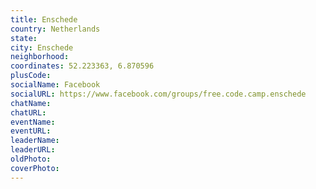 ```yaml
---
title: Enschede
country: Netherlands
state: 
city: Enschede
neighborhood: 
coordinates: 52.223363, 6.870596
plusCode:
socialName: Facebook
socialURL: https://www.facebook.com/groups/free.code.camp.enschede
chatName:
chatURL:
eventName:
eventURL:
leaderName:
leaderURL:
oldPhoto: 
coverPhoto:
---
```

